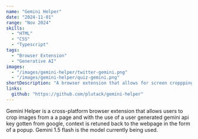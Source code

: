 ```yaml
---
name: "Gemini Helper"
date: "2024-11-01"
range: "Nov 2024"
skills:
  - "HTML"
  - "CSS"
  - "Typescript"
tags:
  - "Browser Extension"
  - "Generative AI"
images:
  - "/images/gemini-helper/twitter-gemini.png"
  - "/images/gemini-helper/quiz-gemini.png"
shortDescription: "A browser extension that allows for screen croppping and returns back context in form of a popup on the webpage"
links:
  github: "https://github.com/plutack/gemini-helper"
---
```


Gemini Helper is a cross-platform browser extension that allows users to crop images from a a page and with the use of a user generated gemini api key gotten from google, context is retuned back to the webpage in the form of a popup. Gemini 1.5 flash is the model currently being used.
